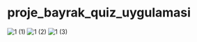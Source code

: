 # proje_bayrak_quiz_uygulamasi

![1 (1)](https://user-images.githubusercontent.com/84284375/181826180-44a6b22a-1210-464e-84e4-266daabf0702.png)
![1 (2)](https://user-images.githubusercontent.com/84284375/181826185-da05e67c-686f-454f-9bc8-d6c171dd64fd.png)
![1 (3)](https://user-images.githubusercontent.com/84284375/181826188-de90403f-2115-47b8-ba23-c662fee84ea6.png)
